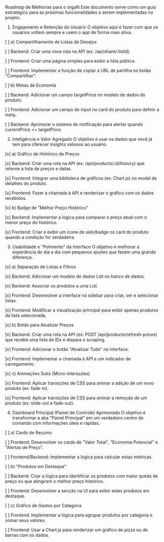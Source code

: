 Roadmap de Melhorias para o orgaN
Este documento serve como um guia estratégico para as próximas funcionalidades a serem implementadas no projeto.

1. Engajamento e Retenção do Usuário
O objetivo aqui é fazer com que os usuários voltem sempre e usem o app de forma mais ativa.

[ ] a) Compartilhamento de Listas de Desejos

[ ] Backend: Criar uma nova rota na API (ex: /api/share/:listId).

[ ] Frontend: Criar uma página simples para exibir a lista pública.

[ ] Frontend: Implementar a função de copiar a URL de partilha no botão "Compartilhar".

[ ] b) Metas de Economia

[ ] Backend: Adicionar um campo targetPrice no modelo de dados do produto.

[ ] Frontend: Adicionar um campo de input no card do produto para definir a meta.

[ ] Backend: Aprimorar o sistema de notificação para alertar quando currentPrice <= targetPrice.

2. Inteligência e Valor Agregado
O objetivo é usar os dados que você já tem para oferecer insights valiosos ao usuário.

[x] a) Gráfico de Histórico de Preços

[x] Backend: Criar uma rota na API (ex: /api/products/:id/history) que retorne a lista de preços e datas.

[x] Frontend: Integrar uma biblioteca de gráficos (ex: Chart.js) no modal de detalhes do produto.

[x] Frontend: Fazer a chamada à API e renderizar o gráfico com os dados recebidos.

[x] b) Badge de "Melhor Preço Histórico"

[x] Backend: Implementar a lógica para comparar o preço atual com o menor preço do histórico.

[x] Frontend: Criar e exibir um ícone de selo/badge no card do produto quando a condição for verdadeira.

3. Usabilidade e "Polimento" da Interface
O objetivo é melhorar a experiência do dia a dia com pequenos ajustes que fazem uma grande diferença.

[x] a) Separação de Listas e Filtros

[x] Backend: Adicionar um modelo de dados List no banco de dados.

[x] Backend: Associar os produtos a uma List.

[x] Frontend: Desenvolver a interface na sidebar para criar, ver e selecionar listas.

[x] Frontend: Modificar a visualização principal para exibir apenas produtos da lista selecionada.

[x] b) Botão para Atualizar Preços

[x] Backend: Criar uma rota na API (ex: POST /api/products/refresh-prices) que recebe uma lista de IDs e dispara o scraping.

[x] Frontend: Adicionar o botão "Atualizar Tudo" na interface.

[x] Frontend: Implementar a chamada à API e um indicador de carregamento.

[x] c) Animações Sutis (Micro-interações)

[x] Frontend: Aplicar transições de CSS para animar a adição de um novo produto (ex: fade-in).

[x] Frontend: Aplicar transições de CSS para animar a remoção de um produto (ex: slide-out e fade-out).

4. Dashboard Principal (Painel de Controle) Aprimorado
O objetivo é transformar a aba "Painel Principal" em um verdadeiro centro de comando com informações úteis e rápidas.

[ ] a) Cards de Resumo

[ ] Frontend: Desenvolver os cards de "Valor Total", "Economia Potencial" e "Alertas de Preço".

[ ] Frontend/Backend: Implementar a lógica para calcular estas métricas.

[ ] b) "Produtos em Destaque"

[ ] Backend: Criar a lógica para identificar os produtos com maior queda de preço ou que atingiram o melhor preço histórico.

[ ] Frontend: Desenvolver a secção na UI para exibir estes produtos em destaque.

[ ] c) Gráfico de Gastos por Categoria

[ ] Frontend: Implementar a lógica para agrupar produtos por categoria e somar seus valores.

[ ] Frontend: Usar a Chart.js para renderizar um gráfico de pizza ou de barras com os dados.